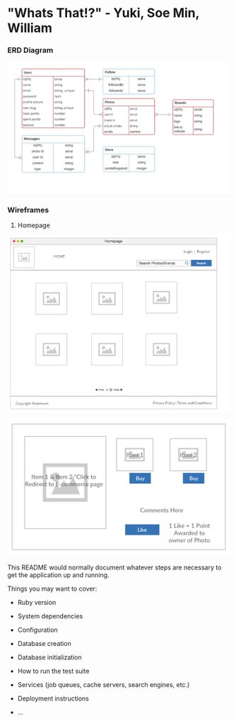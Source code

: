 # "Whats That!?" - Yuki, Soe Min, William

### ERD Diagram

![ERD Diagram](public/Project_3_ERD.png)


### Wireframes

1. Homepage

![Homepage](public/homepage.png)

![Photo](public/photo.png)

This README would normally document whatever steps are necessary to get the
application up and running.

Things you may want to cover:

* Ruby version

* System dependencies

* Configuration

* Database creation

* Database initialization

* How to run the test suite

* Services (job queues, cache servers, search engines, etc.)

* Deployment instructions

* ...
